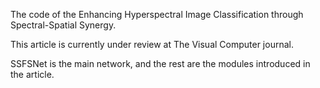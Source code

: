 The code of the Enhancing Hyperspectral Image Classification through Spectral-Spatial Synergy.

This article is currently under review at The Visual Computer journal.

SSFSNet is the main network, and the rest are the modules introduced in the article.
